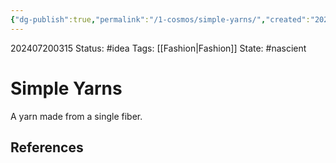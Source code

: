 ```yaml
---
{"dg-publish":true,"permalink":"/1-cosmos/simple-yarns/","created":"2025-01-22T11:17:14.075-05:00","updated":"2024-07-20T03:15:25.410-04:00"}
---
```


202407200315
Status: #idea
Tags: [[Fashion\|Fashion]]
State: #nascient
# Simple Yarns

A yarn made from a single fiber.

## References
